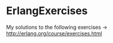 # ErlangExercises

My solutions to the following exercises -> http://erlang.org/course/exercises.html
